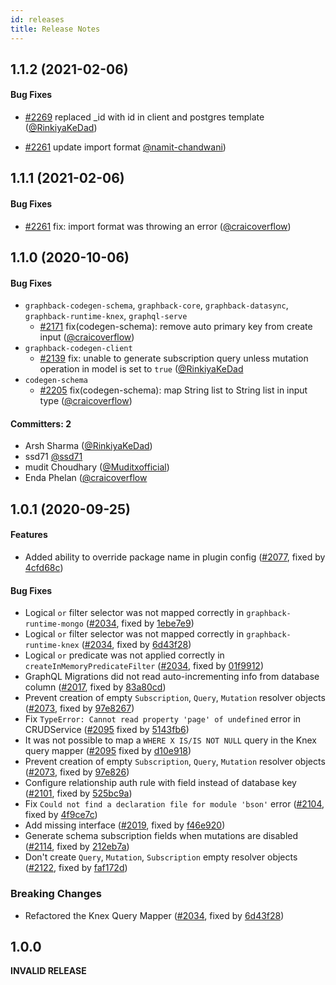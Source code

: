 ```yaml
---
id: releases
title: Release Notes
---
```


## 1.1.2 (2021-02-06)

#### Bug Fixes

* [#2269](https://github.com/aerogear/graphback/pull/2269)  replaced _id with id in client and postgres template ([@RinkiyaKeDad](https://github.com/RinkiyaKeDad))

* [#2261](https://github.com/aerogear/graphback/pull/2267) update import format [@namit-chandwani](https://github.com/namit-chandwani))
 

## 1.1.1 (2021-02-06)

#### Bug Fixes

* [#2261](https://github.com/aerogear/graphback/pull/2261) fix: import format was throwing an error ([@craicoverflow](https://github.com/craicoverflow))

## 1.1.0 (2020-10-06)

#### Bug Fixes
* `graphback-codegen-schema`, `graphback-core`, `graphback-datasync`, `graphback-runtime-knex`, `graphql-serve`
  * [#2171](https://github.com/aerogear/graphback/pull/2171) fix(codegen-schema): remove auto primary key from create input ([@craicoverflow](https://github.com/craicoverflow))
* `graphback-codegen-client`
  * [#2139](https://github.com/aerogear/graphback/pull/2139) fix: unable to generate subscription query unless mutation operation in model is set to `true` ([@RinkiyaKeDad](https://github.com/RinkiyaKeDad)
* `codegen-schema`
  * [#2205](https://github.com/aerogear/graphback/pull/2205) fix(codegen-schema): map String list to String list in input type ([@craicoverflow](https://github.com/craicoverflow))

#### Committers: 2
- Arsh Sharma ([@RinkiyaKeDad](https://github.com/RinkiyaKeDad))
- ssd71 [@ssd71](https://github.com/ssd71)
- mudit Choudhary ([@Muditxofficial](https://github.com/Muditxofficial))
- Enda Phelan ([@craicoverflow](https://github.com/craicoverflow)

## 1.0.1 (2020-09-25)

#### Features

* Added ability to override package name in plugin config ([#2077](https://github.com/aerogear/graphback/pull/2077), fixed by [4cfd68c](https://github.com/aerogear/graphback/pull/2077/commits/4cfd68c8b3aeec44df610525686eedd7f1920ecb))

#### Bug Fixes

* Logical `or` filter selector was not mapped correctly in `graphback-runtime-mongo` ([#2034](https://github.com/aerogear/graphback/pull/2034), fixed by [1ebe7e9](https://github.com/aerogear/graphback/pull/2034/commits/1ebe7e9bc8d3a61f0b3ef65b588881d16b7ae63f))
* Logical `or` filter selector was not mapped correctly in `graphback-runtime-knex` ([#2034](https://github.com/aerogear/graphback/pull/2034), fixed by [6d43f28](https://github.com/aerogear/graphback/commit/6d43f288865a2c8c0d441e486a156301ca6cc42a))
* Logical `or` predicate was not applied correctly in `createInMemoryPredicateFilter` ([#2034](https://github.com/aerogear/graphback/pull/2034), fixed by [01f9912](https://github.com/aerogear/graphback/commit/01f99121a9462e5a277657359094ab131e6f809c))
* GraphQL Migrations did not read auto-incrementing info from database column ([#2017](https://github.com/aerogear/graphback/pull/2071), fixed by [83a80cd](https://github.com/aerogear/graphback/commit/83a80cdbb1104da7b36acdfa54b37a871c3ff1a0))
* Prevent creation of empty `Subscription`, `Query`, `Mutation` resolver objects ([#2073](https://github.com/aerogear/graphback/pull/2073), fixed by [97e8267](https://github.com/aerogear/graphback/commit/97e82677257b54783916c3062ed6f0e74f25c038))
* Fix `TypeError: Cannot read property 'page' of undefined` error in CRUDService ([#2095](https://github.com/aerogear/graphback/pull/2095) fixed by [5143fb6](https://github.com/aerogear/graphback/commit/5143fb6c6a76d20f44b3e79ab25c6922408dd54a))
* It was not possible to map a `WHERE X IS/IS NOT NULL` query in the Knex query mapper ([#2095](https://github.com/aerogear/graphback/pull/2095) fixed by [d10e918](https://github.com/aerogear/graphback/commit/d10e918714a85c8c6f6ebb4260e9aff0b6b99ffa))
* Prevent creation of empty `Subscription`, `Query`, `Mutation` resolver objects ([#2073](https://github.com/aerogear/graphback/pull/2073), fixed by [97e826](https://github.com/aerogear/graphback/commit/97e82677257b54783916c3062ed6f0e74f25c038))
* Configure relationship auth rule with field instead of database key ([#2101](https://github.com/aerogear/graphback/pull/2073), fixed by [525bc9a](https://github.com/aerogear/graphback/commit/525bc9a641fa7cb1818a0727a675564e6fa12dda))
* Fix `Could not find a declaration file for module 'bson'` error ([#2104](https://github.com/aerogear/graphback/pull/2104), fixed by [4f9ce7c](https://github.com/aerogear/graphback/commit/4f9ce7c2d6c494b33f447e1b4d6a47fbd880f353))
* Add missing interface ([#2019](https://github.com/aerogear/graphback/pull/2109), fixed by [f46e920](https://github.com/aerogear/graphback/commit/f46e9200def565b0b0e34ccc13f7efa50f346550))
* Generate schema subscription fields when mutations are disabled ([#2114](https://github.com/aerogear/graphback/2114), fixed by [212eb7a](https://github.com/aerogear/graphback/commit/212eb7a3e718eb102c226c237ce2448a2aa26898))
* Don't create `Query`, `Mutation`, `Subscription` empty resolver objects ([#2122](https://github.com/aerogear/graphback/pull/2122), fixed by [faf172d](https://github.com/aerogear/graphback/commit/faf172d0dc30c3533dd5f2377f28ea20762baf02))

### Breaking Changes

* Refactored the Knex Query Mapper ([#2034](https://github.com/aerogear/graphback/pull/2034), fixed by [6d43f28](https://github.com/aerogear/graphback/commit/6d43f288865a2c8c0d441e486a156301ca6cc42a))

## 1.0.0

**INVALID RELEASE**